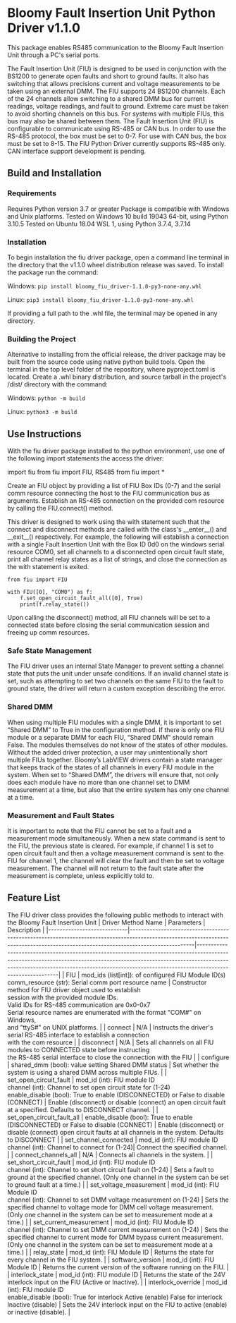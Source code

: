 # Bloomy Fault Insertion Unit Python Driver v1.1.0
This package enables RS485 communication to the Bloomy Fault Insertion Unit through a PC's serial ports. 

The Fault Insertion Unit (FIU) is designed to be used in conjunction with the BS1200 to generate open faults and short to ground faults. It also has switching that allows precisions current and voltage measurements to be taken using an external DMM. 
The FIU supports 24 BS1200 channels. Each of the 24 channels allow switching to a shared DMM bus for current readings, voltage readings, and fault to ground. Extreme care must be taken to avoid shorting channels on this bus. For systems with multiple FIUs, this bus may also be shared between them.
The Fault Insertion Unit (FIU) is configurable to communicate using RS-485 or CAN bus. 
In order to use the RS-485 protocol, the box must be set to 0-7. For use with CAN bus, the box must be set to 8-15. 
The FIU Python Driver currently supports RS-485 only. CAN interface support development is pending.

## Build and Installation
### Requirements
Requires Python version 3.7 or greater
Package is compatible with Windows and Unix platforms. 
Tested on Windows 10 build 19043 64-bit, using Python 3.10.5
Tested on Ubuntu 18.04 WSL 1, using Python 3.7.4, 3.7.14

### Installation
To begin installation the fiu driver package, open a command line terminal in the directory that the v1.1.0 wheel distribution release was saved. 
To install the package run the command: 

Windows:    ```pip install bloomy_fiu_driver-1.1.0-py3-none-any.whl```

Linux:      ```pip3 install bloomy_fiu_driver-1.1.0-py3-none-any.whl```

If providing a full path to the .whl file, the terminal may be opened in any directory.

### Building the Project
Alternative to installing from the official release, the driver package may be built from the source code using native python build tools.
Open the terminal in the top level folder of the repository, where pyproject.toml is located. 
Create a .whl binary distribution, and source tarball in the project's /dist/ directory with the command:

Windows:
```python -m build```

Linux:
```python3 -m build```
## Use Instructions
With the fiu driver package installed to the python environment, use one of the following import statements the access the driver:

import fiu
from fiu import FIU, RS485
from fiu import *

Create an FIU object by providing a list of FIU Box IDs (0-7) and the serial comm resource connecting the host to the FIU communication bus as arguments.
Establish an RS-485 connection on the provided com resource  by calling the FIU.connect() method.

This driver is designed to work using the with statement such that the connect and disconnect methods are called with the class's \_\_enter\_\_() and \_\_exit\_\_() 
respectively. 
For example, the following will establish a connection with a single Fault Insertion Unit with the Box ID 0d0 on the windows serial resource COM0, set all channels to a disconnected open circuit fault state, print all channel relay states as a list of strings, and close the connection as the with statement is exited.

```
from fiu import FIU

with FIU([0], "COM0") as f:
    f.set_open_circuit_fault_all([0], True)
    print(f.relay_state())
```
Upon calling the disconnect() method, all FIU channels will be set to a connected state before closing the serial communication session and freeing up comm resources. 

### Safe State Management
The FIU driver uses an internal State Manager to prevent setting a channel state that puts the unit under unsafe conditions. 
If an invalid channel state is set, such as attempting to set two channels on the same FIU to the fault to ground state, the 
driver will return a custom exception describing the error. 

### Shared DMM
When using multiple FIU modules with a single DMM, it is important to set “Shared DMM” to True in the configuration method. If there is only one FIU module or a separate DMM for each FIU, “Shared DMM” should remain False.
The modules themselves do not know of the states of other modules. Without the added driver protection, a user may unintentionally short multiple FIUs together. Bloomy’s LabVIEW drivers contain a state manager that keeps track of the states of all channels in every FIU module in the system. When set to “Shared DMM”, the drivers will ensure that, not only does each module have no more than one channel set to DMM measurement at a time, but also that the entire system has only one channel at a time.
### Measurement and Fault States
It is important to note that the FIU cannot be set to a fault and a measurement mode simultaneously. When a new state command is sent to the FIU, the previous state is cleared. For example, if channel 1 is set to open circuit fault and then a voltage measurement command is sent to the FIU for channel 1, the channel will clear the fault and then be set to voltage measurement. The channel will not return to the fault state after the measurement is complete, unless explicitly told to.

## Feature List
The FIU driver class provides the following public methods to interact with the Bloomy Fault Insertion Unit
| Driver Method Name         | Parameters                                                                                                                                                                        | Description                                                                                                                                                                                                                                                           |
|----------------------------|-----------------------------------------------------------------------------------------------------------------------------------------------------------------------------------|-----------------------------------------------------------------------------------------------------------------------------------------------------------------------------------------------------------------------------------------------------------------------|
| FIU                        | mod_ids (list[int]): of configured FIU Module ID(s)<br>comm_resource (str): Serial comm port resource name                                                                        | Constructor method for FIU driver object used to establish <br>session with the provided module IDs. <br>Valid IDs for RS-485 communication are 0x0-0x7<br>Serial resource names are enumerated with the format "COM#" on Windows,<br>and "ttyS#" on UNIX platforms.  |
| connect                    | N/A                                                                                                                                                                               | Instructs the driver's serial RS-485 interface to establish a connection<br>with the com resource                                                                                                                                                                     |
| disconnect                 | N/A                                                                                                                                                                               | Sets all channels on all FIU modules to CONNECTED state before instructing <br>the RS-485 serial interface to close the connection with the FIU                                                                                                                       |
| configure                  | shared_dmm (bool): value setting Shared DMM status                                                                                                                                | Set whether the system is using a shared DMM across multiple FIUs.                                                                                                                                                                                                    |
| set_open_circuit_fault     | mod_id (int): FIU module ID<br>channel (int): Channel to set open circuit state for (1-24)<br>enable_disable (bool): True to enable (DISCONNECTED) or False to disable (CONNECT)  | Enable (disconnect) or disable (connect) an open circuit fault at a specified. Defaults to DISCONNECT channel.                                                                                                                                                                                |
| set_open_circuit_fault_all | enable_disable (bool): True to enable (DISCONNECTED) or False to disable (CONNECT)                                                                 | Enable (disconnect) or disable (connect) open circuit faults at all channels in the system. Defaults to DISCONNECT                                                                                                                                                                           |
| set_channel_connected      | mod_id (int): FIU module ID<br>channel (int): Channel to connect for (1-24)| Connect the specified channel.                                                                                                                                                                                |
| connect_channels_all | N/A                                                                 | Connects all channels in the system.                                                                                                                                                                           |
| set_short_circuit_fault    | mod_id (int): FIU module ID<br>channel (int): Channel to set short circuit fault on (1-24)                                                                                        | Sets a fault to ground at the specified channel. (Only one channel in the system can be set to ground fault at a time.)                                                                                                                                               |
| set_voltage_measurement    | mod_id (int): FIU Module ID<br>channel (int): Channel to set DMM voltage measurement on (1-24)                                                                                    | Sets the specified channel to voltage mode for DMM cell voltage measurement. (Only one channel in the system can be set to measurement mode at a time.)                                                                                                               |
| set_current_measurement    | mod_id (int): FIU Module ID<br>channel (int): Channel to set DMM current measurement on (1-24)                                                                                    | Sets the specified channel to current mode for DMM bypass current measurement. (Only one channel in the system can be set to measurement mode at a time.)                                                                                                             |
| relay_state                | mod_id (int): FIU Module ID                                                                                                                                                       | Returns the state for every channel in the FIU system.                                                                                                                                                                                                                |
| software_version           | mod_id (int): FIU Module ID                                                                                                                                                       | Returns the current version of the software running on the FIU.                                                                                                                                                                                                       |
| interlock_state            | mod_id (int): FIU module ID                                                                                                                                                       | Returns the state of the 24V interlock input on the FIU (Active or Inactive).                                                                                                                                                                                         |
| interlock_override         | mod_id (int): FIU module ID<br>enable_disable (bool): True for interlock Active (enable) False for interlock Inactive (disable)                                                   | Sets the 24V interlock input on the FIU to active (enable) or inactive (disable).                                                                                                                                                                                     |